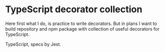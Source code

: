 # TypeScript decorator collection
Here first what I do, is practice to write decorators. 
But in plans I want to build repository and npm package with collection of useful decorators for TypeScript.

TypeScript, specs by Jest. 
